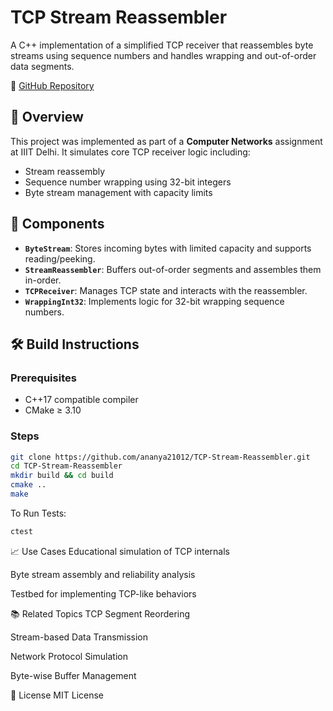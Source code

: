 # TCP Stream Reassembler

A C++ implementation of a simplified TCP receiver that reassembles byte streams using sequence numbers and handles wrapping and out-of-order data segments.

📁 [GitHub Repository](https://github.com/ananya21012/TCP-Stream-Reassembler)

## 📌 Overview

This project was implemented as part of a **Computer Networks** assignment at IIIT Delhi. It simulates core TCP receiver logic including:

- Stream reassembly
- Sequence number wrapping using 32-bit integers
- Byte stream management with capacity limits

## 🚀 Components

- **`ByteStream`**: Stores incoming bytes with limited capacity and supports reading/peeking.
- **`StreamReassembler`**: Buffers out-of-order segments and assembles them in-order.
- **`TCPReceiver`**: Manages TCP state and interacts with the reassembler.
- **`WrappingInt32`**: Implements logic for 32-bit wrapping sequence numbers.


## 🛠️ Build Instructions

### Prerequisites

- C++17 compatible compiler
- CMake ≥ 3.10

### Steps

```bash
git clone https://github.com/ananya21012/TCP-Stream-Reassembler.git
cd TCP-Stream-Reassembler
mkdir build && cd build
cmake ..
make
```
To Run Tests:
```bash
ctest
```

📈 Use Cases
Educational simulation of TCP internals

Byte stream assembly and reliability analysis

Testbed for implementing TCP-like behaviors

📚 Related Topics
TCP Segment Reordering

Stream-based Data Transmission

Network Protocol Simulation

Byte-wise Buffer Management

📄 License
MIT License
